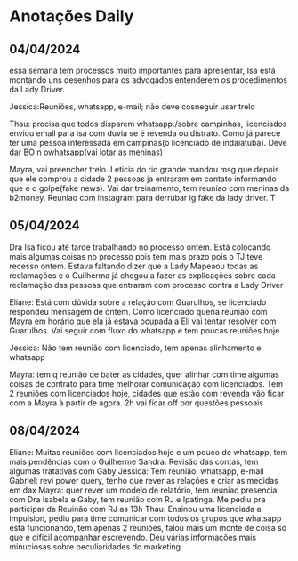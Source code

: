 # Anotações Daily

## 04/04/2024
essa semana tem processos muito importantes para apresentar, Isa está montando uns desenhos para os advogados entenderem os procedimentos da Lady Driver.

Jessica:Reuniões, whatsapp, e-mail; não deve cosneguir usar trelo

Thau: precisa que todos disparem whatsapp./sobre campinhas, licenciados enviou email para isa com duvia se é revenda ou distrato. Como já parece ter uma pessoa interessada em campinas(o licenciado de indaiatuba). Deve dar BO n owhatsapp(vai lotar as meninas)

Mayra, vai preencher trelo. Leticia do rio grande mandou msg que depois que ele comprou a cidade 2 pessoas ja entraram em contato informando que é o golpe(fake news). Vai dar treinamento, tem reuniao com meninas da b2money. Reuniao com instagram para derrubar ig fake da lady driver. T

## 05/04/2024

Dra Isa ficou até tarde trabalhando no processo ontem. Está colocando mais algumas coisas no processo pois tem mais prazo pois o TJ teve recesso ontem. Estava faltando dizer que a Lady Mapeaou todas as reclamações e o Guilherma já chegou a fazer as explicações sobre cada reclamação das pessoas que entraram com processo contra a Lady Driver

Eliane: Está com dúvida sobre a relação com Guarulhos, se licenciado respondeu mensagem de ontem. Como licenciado queria reunião com Mayra em horário que ela já estava ocupada a Eli vai tentar resolver com Guarulhos. Vai seguir com fluxo do whatsapp e tem poucas reuniões hoje

Jessica: Não tem reunião com licenciado, tem apenas alinhamento e whatsapp

Mayra: tem q reunião de bater as cidades, quer alinhar com time algumas coisas de contrato para time melhorar comunicação com licenciados. Tem 2 reuniões com licenciados hoje, cidades que estão com revenda vão ficar com a Mayra à partir de agora. 2h vai ficar off por questões pessoais

## 08/04/2024
Eliane: Muitas reuniões com licenciados hoje e um pouco de whatsapp, tem mais pendências com o Guilherme
Sandra: Revisão das contas, tem algumas tratativas com Gaby
Jéssica: Tem reunião, whatsapp, e-mail
Gabriel: revi power query, tenho que rever as relações e criar as medidas em dax
Mayra: quer rever um modelo de relatório, tem reuniao presencial com Dra Isabela e Gaby, tem reunião com RJ e Ipatinga. Me pediu pra participar da Reuinão com RJ as 13h
Thau: Ensinou uma licenciada a impulsion, pediu para time comunicar com todos os grupos que whatsapp está funcionando, tem apenas 2 reuniões, falou mais um monte de coisa só que é difícil acompanhar escrevendo. Deu várias informações mais minuciosas sobre peculiaridades do marketing